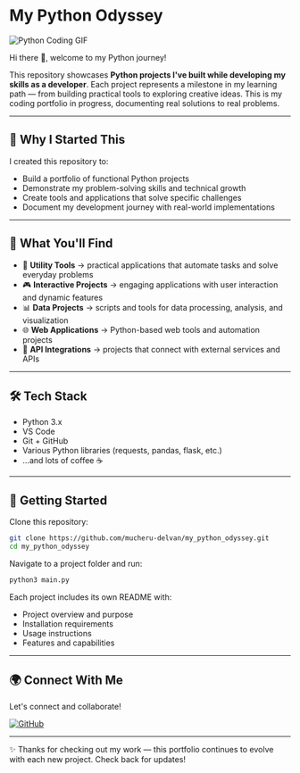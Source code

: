 # My Python Odyssey

![Python Coding GIF](https://media.giphy.com/media/v1.Y2lkPTc5MGI3NjExNzh1M2Jwb3o5bnhubWFraHh6ZW1la3kwdW4yemY1Zm40cGtkNXBpciZlcD12MV9naWZzX3NlYXJjaCZjdD1n/UIN7Andwh7kDZGUvmt/giphy.gif)

Hi there 👋, welcome to my Python journey!

This repository showcases **Python projects I've built while developing my skills as a developer**. Each project represents a milestone in my learning path — from building practical tools to exploring creative ideas. This is my coding portfolio in progress, documenting real solutions to real problems.

---

## 🌱 Why I Started This

I created this repository to:
* Build a portfolio of functional Python projects
* Demonstrate my problem-solving skills and technical growth
* Create tools and applications that solve specific challenges
* Document my development journey with real-world implementations

---

## 📂 What You'll Find

* 🔧 **Utility Tools** → practical applications that automate tasks and solve everyday problems
* 🎮 **Interactive Projects** → engaging applications with user interaction and dynamic features
* 📊 **Data Projects** → scripts and tools for data processing, analysis, and visualization
* 🌐 **Web Applications** → Python-based web tools and automation projects
* 🤖 **API Integrations** → projects that connect with external services and APIs

---

## 🛠 Tech Stack

* Python 3.x
* VS Code
* Git + GitHub
* Various Python libraries (requests, pandas, flask, etc.)
* …and lots of coffee ☕

---

## 🚀 Getting Started

Clone this repository:
```bash
git clone https://github.com/mucheru-delvan/my_python_odyssey.git
cd my_python_odyssey
```

Navigate to a project folder and run:
```bash
python3 main.py
```

Each project includes its own README with:
- Project overview and purpose
- Installation requirements
- Usage instructions
- Features and capabilities

---

## 🌍 Connect With Me

Let's connect and collaborate!

[![GitHub](https://img.shields.io/badge/GitHub-black?logo=github&logoColor=white)](https://github.com/mucheru-delvan)

---

✨ Thanks for checking out my work — this portfolio continues to evolve with each new project. Check back for updates!

